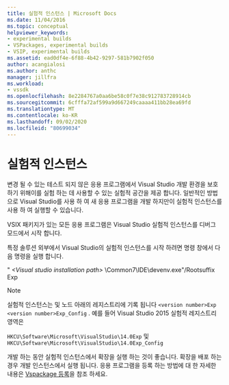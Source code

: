 ```yaml
---
title: 실험적 인스턴스 | Microsoft Docs
ms.date: 11/04/2016
ms.topic: conceptual
helpviewer_keywords:
- experimental builds
- VSPackages, experimental builds
- VSIP, experimental builds
ms.assetid: ead0df4e-6f88-4b42-9297-581b7902f050
author: acangialosi
ms.author: anthc
manager: jillfra
ms.workload:
- vssdk
ms.openlocfilehash: 8e2284767a0aa6be58c0f7e38c912783728914cb
ms.sourcegitcommit: 6cfffa72af599a9d667249caaaa411bb28ea69fd
ms.translationtype: MT
ms.contentlocale: ko-KR
ms.lasthandoff: 09/02/2020
ms.locfileid: "80699034"
---
```

# <a name="the-experimental-instance"></a>실험적 인스턴스
변경 될 수 있는 테스트 되지 않은 응용 프로그램에서 Visual Studio 개발 환경을 보호 하기 위해이를 실험 하는 데 사용할 수 있는 실험적 공간을 제공 합니다. 일반적인 방법으로 Visual Studio를 사용 하 여 새 응용 프로그램을 개발 하지만이 실험적 인스턴스를 사용 하 여 실행할 수 있습니다.

 VSIX 패키지가 있는 모든 응용 프로그램은 Visual Studio 실험적 인스턴스를 디버그 모드에서 시작 합니다.

 특정 솔루션 외부에서 Visual Studio의 실험적 인스턴스를 시작 하려면 명령 창에서 다음 명령을 실행 합니다.

 " *\<Visual studio installation path>* \Common7\IDE\devenv.exe"/Rootsuffix Exp

> [!NOTE]
> 실험적 인스턴스는 및 노드 아래의 레지스트리에 기록 됩니다 `<version number>Exp` `<version number>Exp_Config` . 예를 들어 Visual Studio 2015 실험적 레지스트리 영역은
>
> `HKCU\Software\Microsoft\VisualStudio\14.0Exp` 및 `HKCU\Software\Microsoft\VisualStudio\14.0Exp_Config`

 개발 하는 동안 실험적 인스턴스에서 확장을 실행 하는 것이 좋습니다. 확장을 배포 하는 경우 개발 인스턴스에서 실행 됩니다. 응용 프로그램을 등록 하는 방법에 대 한 자세한 내용은 [Vspackage 등록](../extensibility/internals/registering-vspackages.md)을 참조 하세요.
